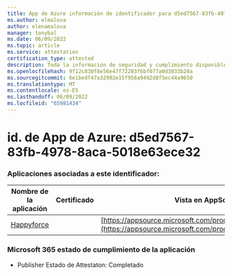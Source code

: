```yaml
---
title: App de Azure información de identificador para d5ed7567-83fb-4978-8aca-5018e63ece32
ms.author: elmalova
author: elenamalova
manager: tonybal
ms.date: 06/09/2022
ms.topic: article
ms.service: attestation
certification_type: attested
description: Toda la información de seguridad y cumplimiento disponible para d5ed7567-83fb-4978-8aca-5018e63ece32.
ms.openlocfilehash: 9f12c830f8e56e47f72283f6bf077a0d3833b20a
ms.sourcegitcommit: 6e1bedf47a32902e15f956a9492d8f5ec44a9650
ms.translationtype: MT
ms.contentlocale: es-ES
ms.lasthandoff: 06/09/2022
ms.locfileid: "65981434"
---
```

# <a name="azure-app-id-d5ed7567-83fb-4978-8aca-5018e63ece32"></a>id. de App de Azure: d5ed7567-83fb-4978-8aca-5018e63ece32


### <a name="apps-associated-with-this-id"></a>Aplicaciones asociadas a este identificador:
| **Nombre de la aplicación** | **Certificado** | **Vista en AppSource** |
|--------------|---------------|-----------------------|
| [Happyforce](../forward/WA200002078.md) |  | [https://appsource.microsoft.com/product/office/WA200002078](https://appsource.microsoft.com/product/office/WA200002078) |

### <a name="microsoft-365-app-compliance-status"></a>Microsoft 365 estado de cumplimiento de la aplicación
- Publisher Estado de Attestaton: Completado
